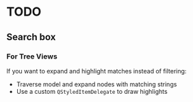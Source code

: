 # TODO

## Search box

### For Tree Views

If you want to expand and highlight matches instead of filtering:

- Traverse model and expand nodes with matching strings
- Use a custom `QStyledItemDelegate` to draw highlights
